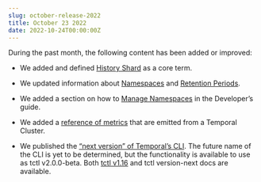 ```yaml
---
slug: october-release-2022
title: October 23 2022
date: 2022-10-24T00:00:00Z
---
```


During the past month, the following content has been added or improved:

- We added and defined [History Shard](/clusters/#history-shard) as a core term.

- We updated information about [Namespaces](/namespaces) and [Retention Periods](/clusters/#retention-period).

- We added a section on how to [Manage Namespaces](/application-development/features/#namespaces) in the Developer’s guide.

- We added a [reference of metrics](/references/cluster-metrics) that are emitted from a Temporal Cluster.

- We published the [“next version” of Temporal’s CLI](/tctl-next/).
  The future name of the CLI is yet to be determined, but the functionality is available to use as tctl v2.0.0-beta.
  Both [tctl v1.16](/tctl-v1/) and tctl version-next docs are available.
